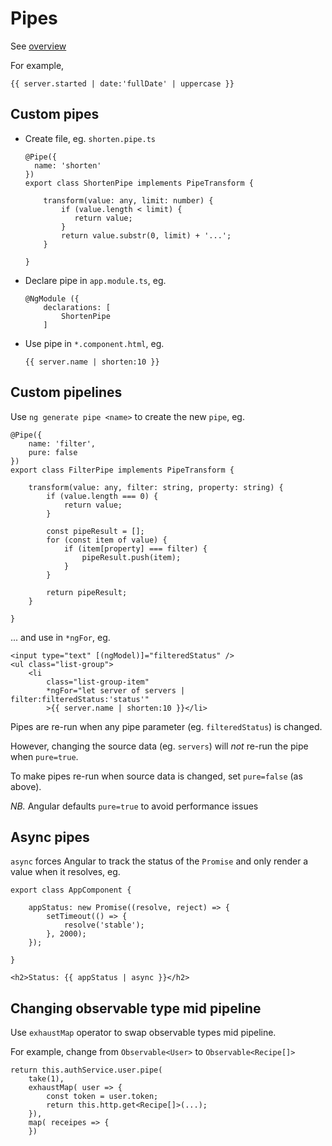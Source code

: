 # Pipes

See [overview](https://angular.io/guide/pipes)

For example,

```
{{ server.started | date:'fullDate' | uppercase }}
```

## Custom pipes

* Create file, eg. `shorten.pipe.ts`
  
  ```
  @Pipe({
    name: 'shorten'
  })
  export class ShortenPipe implements PipeTransform {
  
      transform(value: any, limit: number) {
          if (value.length < limit) {
             return value;
          }
          return value.substr(0, limit) + '...';
      }
  
  }
  ```

* Declare pipe in `app.module.ts`, eg.
  
  ```
  @NgModule ({
      declarations: [
          ShortenPipe
      ]
  ```

* Use pipe in `*.component.html`, eg.
  
  ```
  {{ server.name | shorten:10 }}
  ```

## Custom pipelines

Use `ng generate pipe <name>` to create the new `pipe`, eg.

```
@Pipe({
    name: 'filter',
    pure: false
})
export class FilterPipe implements PipeTransform {

    transform(value: any, filter: string, property: string) {
        if (value.length === 0) {
            return value;
        }

        const pipeResult = [];
        for (const item of value) {
            if (item[property] === filter) {
                pipeResult.push(item);
            }
        }

        return pipeResult;
    }
  
}
```

... and use in `*ngFor`, eg.

```
<input type="text" [(ngModel)]="filteredStatus" />
<ul class="list-group">
    <li
        class="list-group-item"
        *ngFor="let server of servers | filter:filteredStatus:'status'"
        >{{ server.name | shorten:10 }}</li>
```

Pipes are re-run when any pipe parameter (eg. `filteredStatus`) is changed.

However, changing the source data (eg. `servers`) will *not* re-run the pipe when `pure=true`.

To make pipes re-run when source data is changed, set `pure=false` (as above).

*NB.* Angular defaults `pure=true` to avoid performance issues

## Async pipes

`async` forces Angular to track the status of the `Promise` and only render a value when it resolves, eg.

```
export class AppComponent {

    appStatus: new Promise((resolve, reject) => {
        setTimeout(() => {
            resolve('stable');
        }, 2000);
    });

}

<h2>Status: {{ appStatus | async }}</h2>
```

## Changing observable type mid pipeline

Use `exhaustMap` operator to swap observable types mid pipeline.

For example, change from `Observable<User>` to `Observable<Recipe[]>`

```
return this.authService.user.pipe(
    take(1),
    exhaustMap( user => {
        const token = user.token;
        return this.http.get<Recipe[]>(...);
    }),
    map( receipes => {
    })
```

